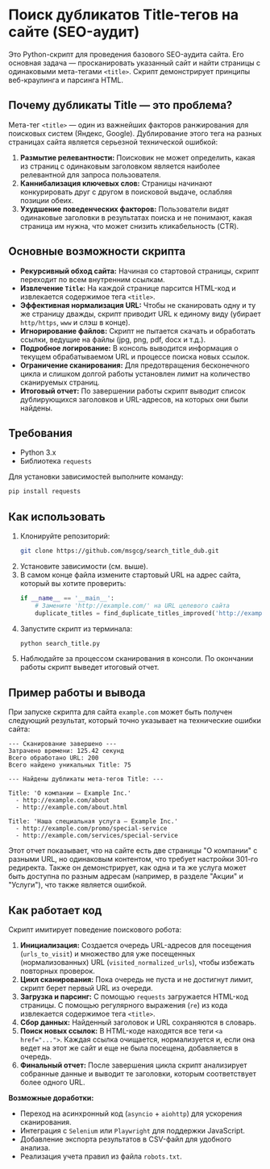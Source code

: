 # Поиск дубликатов Title-тегов на сайте (SEO-аудит)

Это Python-скрипт для проведения базового SEO-аудита сайта. Его основная задача — просканировать указанный сайт и найти страницы с одинаковыми мета-тегами `<title>`. Скрипт демонстрирует принципы веб-краулинга и парсинга HTML.

## Почему дубликаты Title — это проблема?

Мета-тег `<title>` — один из важнейших факторов ранжирования для поисковых систем (Яндекс, Google). Дублирование этого тега на разных страницах сайта является серьезной технической ошибкой:

1.  **Размытие релевантности:** Поисковик не может определить, какая из страниц с одинаковым заголовком является наиболее релевантной для запроса пользователя.
2.  **Каннибализация ключевых слов:** Страницы начинают конкурировать друг с другом в поисковой выдаче, ослабляя позиции обеих.
3.  **Ухудшение поведенческих факторов:** Пользователи видят одинаковые заголовки в результатах поиска и не понимают, какая страница им нужна, что может снизить кликабельность (CTR).

## Основные возможности скрипта

*   **Рекурсивный обход сайта:** Начиная со стартовой страницы, скрипт переходит по всем внутренним ссылкам.
*   **Извлечение `Title`:** На каждой странице парсится HTML-код и извлекается содержимое тега `<title>`.
*   **Эффективная нормализация URL:** Чтобы не сканировать одну и ту же страницу дважды, скрипт приводит URL к единому виду (убирает `http/https`, `www` и слэш в конце).
*   **Игнорирование файлов:** Скрипт не пытается скачать и обработать ссылки, ведущие на файлы (jpg, png, pdf, docx и т.д.).
*   **Подробное логирование:** В консоль выводится информация о текущем обрабатываемом URL и процессе поиска новых ссылок.
*   **Ограничение сканирования:** Для предотвращения бесконечного цикла и слишком долгой работы установлен лимит на количество сканируемых страниц.
*   **Итоговый отчет:** По завершении работы скрипт выводит список дублирующихся заголовков и URL-адресов, на которых они были найдены.

## Требования

*   Python 3.x
*   Библиотека `requests`

Для установки зависимостей выполните команду:
```bash
pip install requests
```

## Как использовать

1.  Клонируйте репозиторий:
    ```bash
    git clone https://github.com/msgcg/search_title_dub.git
    ```
2.  Установите зависимости (см. выше).
3.  В самом конце файла измените стартовый URL на адрес сайта, который вы хотите проверить:
    ```python
    if __name__ == '__main__':
        # Замените 'http://example.com/' на URL целевого сайта
        duplicate_titles = find_duplicate_titles_improved('http://example.com/')
    ```
4.  Запустите скрипт из терминала:
    ```bash
    python search_title.py
    ```
5.  Наблюдайте за процессом сканирования в консоли. По окончании работы скрипт выведет итоговый отчет.

## Пример работы и вывода

При запуске скрипта для сайта `example.com` может быть получен следующий результат, который точно указывает на технические ошибки сайта:

```
--- Сканирование завершено ---
Затрачено времени: 125.42 секунд
Всего обработано URL: 200
Всего найдено уникальных Title: 75

--- Найдены дубликаты мета-тегов Title: ---

Title: 'О компании — Example Inc.'
  - http://example.com/about
  - http://example.com/about.html

Title: 'Наша специальная услуга — Example Inc.'
  - http://example.com/promo/special-service
  - http://example.com/services/special-service
```
Этот отчет показывает, что на сайте есть две страницы "О компании" с разными URL, но одинаковым контентом, что требует настройки 301-го редиректа. Также он демонстрирует, как одна и та же услуга может быть доступна по разным адресам (например, в разделе "Акции" и "Услуги"), что также является ошибкой.

## Как работает код

Скрипт имитирует поведение поискового робота:

1.  **Инициализация:** Создается очередь URL-адресов для посещения (`urls_to_visit`) и множество для уже посещенных (нормализованных) URL (`visited_normalized_urls`), чтобы избежать повторных проверок.
2.  **Цикл сканирования:** Пока очередь не пуста и не достигнут лимит, скрипт берет первый URL из очереди.
3.  **Загрузка и парсинг:** С помощью `requests` загружается HTML-код страницы. С помощью регулярного выражения (`re`) из кода извлекается содержимое тега `<title>`.
4.  **Сбор данных:** Найденный заголовок и URL сохраняются в словарь.
5.  **Поиск новых ссылок:** В HTML-коде находятся все теги `<a href="...">`. Каждая ссылка очищается, нормализуется и, если она ведет на этот же сайт и еще не была посещена, добавляется в очередь.
6.  **Финальный отчет:** После завершения цикла скрипт анализирует собранные данные и выводит те заголовки, которым соответствует более одного URL.

**Возможные доработки:**
*   Переход на асинхронный код (`asyncio` + `aiohttp`) для ускорения сканирования.
*   Интеграция с `Selenium` или `Playwright` для поддержки JavaScript.
*   Добавление экспорта результатов в CSV-файл для удобного анализа.
*   Реализация учета правил из файла `robots.txt`.